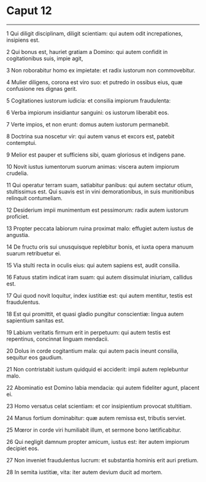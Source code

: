 # Caput 12

***

1 Qui diligit disciplinam, diligit scientiam: qui autem odit increpationes, insipiens est.

2 Qui bonus est, hauriet gratiam a Domino: qui autem confidit in cogitationibus suis, impie agit,

3 Non roborabitur homo ex impietate: et radix iustorum non commovebitur.

4 Mulier diligens, corona est viro suo: et putredo in ossibus eius, quæ confusione res dignas gerit.

5 Cogitationes iustorum iudicia: et consilia impiorum fraudulenta:

6 Verba impiorum insidiantur sanguini: os iustorum liberabit eos.

7 Verte impios, et non erunt: domus autem iustorum permanebit.

8 Doctrina sua noscetur vir: qui autem vanus et excors est, patebit contemptui.

9 Melior est pauper et sufficiens sibi, quam gloriosus et indigens pane.

10 Novit iustus iumentorum suorum animas: viscera autem impiorum crudelia.

11 Qui operatur terram suam, satiabitur panibus: qui autem sectatur otium, stultissimus est. Qui suavis est in vini demorationibus, in suis munitionibus relinquit contumeliam.

12 Desiderium impii munimentum est pessimorum: radix autem iustorum proficiet.

13 Propter peccata labiorum ruina proximat malo: effugiet autem iustus de angustia.

14 De fructu oris sui unusquisque replebitur bonis, et iuxta opera manuum suarum retribuetur ei.

15 Via stulti recta in oculis eius: qui autem sapiens est, audit consilia.

16 Fatuus statim indicat iram suam: qui autem dissimulat iniuriam, callidus est.

17 Qui quod novit loquitur, index iustitiæ est: qui autem mentitur, testis est fraudulentus.

18 Est qui promittit, et quasi gladio pungitur conscientiæ: lingua autem sapientium sanitas est.

19 Labium veritatis firmum erit in perpetuum: qui autem testis est repentinus, concinnat linguam mendacii.

20 Dolus in corde cogitantium mala: qui autem pacis ineunt consilia, sequitur eos gaudium.

21 Non contristabit iustum quidquid ei acciderit: impii autem replebuntur malo.

22 Abominatio est Domino labia mendacia: qui autem fideliter agunt, placent ei.

23 Homo versatus celat scientiam: et cor insipientium provocat stultitiam.

24 Manus fortium dominabitur: quæ autem remissa est, tributis serviet.

25 Mœror in corde viri humiliabit illum, et sermone bono lætificabitur.

26 Qui negligit damnum propter amicum, iustus est: iter autem impiorum decipiet eos.

27 Non inveniet fraudulentus lucrum: et substantia hominis erit auri pretium.

28 In semita iustitiæ, vita: iter autem devium ducit ad mortem.

